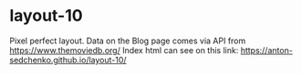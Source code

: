 # layout-10
Pixel perfect layout. Data on the Blog page comes via API from https://www.themoviedb.org/
Index html can see on this link: https://anton-sedchenko.github.io/layout-10/
